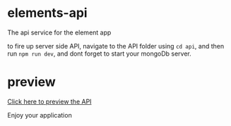 # elements-api

The api service for the element app

to fire up server side API, navigate to the API folder using `cd api`, and then run `npm run dev`, and dont forget to start your mongoDb server.

# preview

<a href="elements-api.herokuapp.com">Click here to preview the API</a>

<bold>Enjoy your application</bold>
